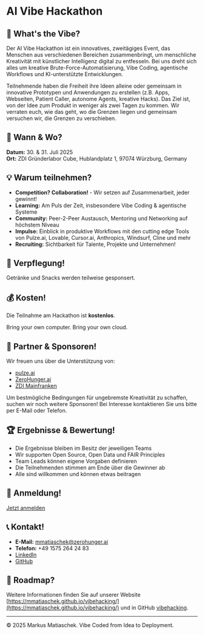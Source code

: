 # AI Vibe Hackathon

## 🚀 What's the Vibe?
Der AI Vibe Hackathon ist ein innovatives, zweitägiges Event, das Menschen aus verschiedenen Bereichen zusammenbringt, um menschliche Kreativität mit künstlicher Intelligenz digital zu entfesseln. Bei uns dreht sich alles um kreative Brute-Force-Automatisierung, Vibe Coding, agentische Workflows und KI-unterstützte Entwicklungen.

Teilnehmende haben die Freiheit ihre Ideen alleine oder gemeinsam in innovative Prototypen und Anwendungen zu erstellen (z.B. Apps, Webseiten, Patient Caller, autonome Agents, kreative Hacks). Das Ziel ist, von der Idee zum Produkt in weniger als zwei Tagen zu kommen. Wir verraten euch, wie das geht, wo die Grenzen liegen und gemeinsam versuchen wir, die Grenzen zu verschieben.

## 📅 Wann & Wo?
**Datum:** 30. & 31. Juli 2025  
**Ort:** ZDI Gründerlabor Cube, Hublandplatz 1, 97074 Würzburg, Germany


## 💡 Warum teilnehmen?

* **Competition? Collaboration!** - Wir setzen auf Zusammenarbeit, jeder gewinnt!
* **Learning:** Am Puls der Zeit, insbesondere Vibe Coding & agentische Systeme
* **Community:** Peer-2-Peer Austausch, Mentoring und Networking auf höchstem Niveau
* **Impulse:** Einblick in produktive Workflows mit den cutting edge Tools von Pulze.ai, Lovable, Cursor.ai, Anthropics, Windsurf, Cline und mehr
* **Recruiting:** Sichtbarkeit für Talente, Projekte und Unternehmen!

## 🍕 Verpflegung!
Getränke und Snacks werden teilweise gesponsert.

## 💰 Kosten!
Die Teilnahme am Hackathon ist **kostenlos**.

Bring your own computer.
Bring your own cloud.

## 🤝 Partner & Sponsoren!
Wir freuen uns über die Unterstützung von:
* [pulze.ai](https://pulze.ai)
* [ZeroHunger.ai](https://zerohunger.ai)
* [ZDI Mainfranken](https://zdi-mainfranken.de)

Um bestmögliche Bedingungen für ungebremste Kreativität zu schaffen, suchen wir noch weitere Sponsoren! Bei Interesse kontaktieren Sie uns bitte per E-Mail oder Telefon.

## 🏆 Ergebnisse & Bewertung!
* Die Ergebnisse bleiben im Besitz der jeweiligen Teams
* Wir supporten Open Source, Open Data und FAIR Principles
* Team Leads können eigene Vorgaben definieren
* Die Teilnehmenden stimmen am Ende über die Gewinner ab
* Alle sind willkommen und können etwas beitragen

## 📝 Anmeldung!
[Jetzt anmelden](https://hackation-org.kit.com/95009a066a)

## 📞 Kontakt!
* **E-Mail:** mmatiaschek@zerohunger.ai
* **Telefon:** +49 1575 264 24 83
* [LinkedIn](https://linkedin.com/in/mmatiaschek)
* [GitHub](https://github.com/mmatiaschek/vibehacking)

## 🔄 Roadmap?

Weitere Informationen finden Sie auf unserer Website [https://mmatiaschek.github.io/vibehacking/](https://mmatiaschek.github.io/vibehacking/) und in GitHub [vibehacking](https://github.com/mmatiaschek/vibehacking).

---

© 2025 Markus Matiaschek. Vibe Coded from Idea to Deployment.
